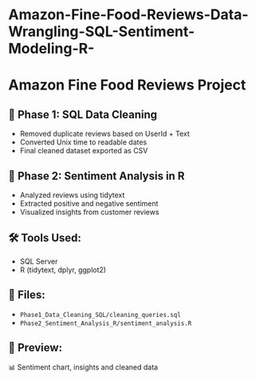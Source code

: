 # Amazon-Fine-Food-Reviews-Data-Wrangling-SQL-Sentiment-Modeling-R-

# Amazon Fine Food Reviews Project

## 🔹 Phase 1: SQL Data Cleaning
- Removed duplicate reviews based on UserId + Text
- Converted Unix time to readable dates
- Final cleaned dataset exported as CSV

## 🔹 Phase 2: Sentiment Analysis in R
- Analyzed reviews using tidytext
- Extracted positive and negative sentiment
- Visualized insights from customer reviews

## 🛠️ Tools Used:
- SQL Server
- R (tidytext, dplyr, ggplot2)

## 📁 Files:
- `Phase1_Data_Cleaning_SQL/cleaning_queries.sql`
- `Phase2_Sentiment_Analysis_R/sentiment_analysis.R`

## 👀 Preview:
📊 Sentiment chart, insights and cleaned data

